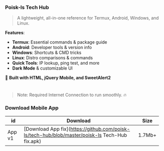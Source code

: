 

### **Poisk-ls Tech Hub**  
> A lightweight, all-in-one reference for Termux, Android, Windows, and Linux.

**Features**:  
- **Termux**: Essential commands & package guide  
- **Android**: Developer tools & version info  
- **Windows**: Shortcuts & CMD tricks  
- **Linux**: Distro comparisons & commands  
- **Quick Tools**: IP lookup, ping test, and more  
- **Dark Mode** & customizable UI  

🔧 **Built with HTML, jQuery Mobile, and SweetAlert2**  

#

> Note: Required Internet Connection to run smoothly. 🔥

### Download Mobile App

| id |Download | Size |
| ------------- | ------------- | ------------- |
| App v1 | [Download App fix](https://github.com/poisk-ls/tech-hub/blob/master/poisk-ls Tech-Hub fix.apk) | 1.7Mb+ |
